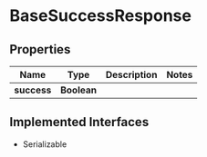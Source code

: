 

# BaseSuccessResponse


## Properties

| Name | Type | Description | Notes |
|------------ | ------------- | ------------- | -------------|
|**success** | **Boolean** |  |  |


## Implemented Interfaces

* Serializable


